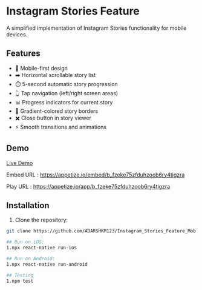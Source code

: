 # Instagram Stories Feature

A simplified implementation of Instagram Stories functionality for mobile devices.

## Features
- 📱 Mobile-first design
- ➡️ Horizontal scrollable story list
- ⏱️ 5-second automatic story progression
- 👆 Tap navigation (left/right screen areas)
- 📊 Progress indicators for current story
- 🌈 Gradient-colored story borders
- ✖️ Close button in story viewer
- ⚡ Smooth transitions and animations

## Demo
[Live Demo](#) 

Embed URL : https://appetize.io/embed/b_fzeke75zfduhzoob6ry4tigzra

Play URL  : https://appetize.io/app/b_fzeke75zfduhzoob6ry4tigzra

## Installation

1. Clone the repository:
```bash
git clone https://github.com/ADARSHKM123/Instagram_Stories_Feature_Mob

## Run on iOS:
1.npx react-native run-ios

## Run on Android:
1.npx react-native run-android

## Testing
1.npm test
